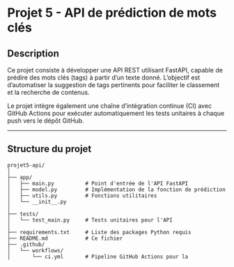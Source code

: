# Projet 5 - API de prédiction de mots clés

## Description

Ce projet consiste à développer une API REST utilisant FastAPI, capable de prédire des mots clés (tags) à partir d’un texte donné. L’objectif est d’automatiser la suggestion de tags pertinents pour faciliter le classement et la recherche de contenus.

Le projet intègre également une chaîne d’intégration continue (CI) avec GitHub Actions pour exécuter automatiquement les tests unitaires à chaque push vers le dépôt GitHub.

---

## Structure du projet

```plaintext
projet5-api/
│
├── app/
│   ├── main.py          # Point d'entrée de l'API FastAPI
│   ├── model.py         # Implémentation de la fonction de prédiction
│   ├── utils.py         # Fonctions utilitaires
│   └── __init__.py
│
├── tests/
│   └── test_main.py     # Tests unitaires pour l'API
│
├── requirements.txt     # Liste des packages Python requis
├── README.md            # Ce fichier
├── .github/
│   └── workflows/
│       └── ci.yml       # Pipeline GitHub Actions pour la 
